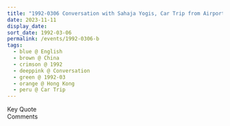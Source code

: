 ```yaml
---
title: "1992-0306 Conversation with Sahaja Yogis, Car Trip from Airport to The Peninsula Hotel, Hong Kong, China"
date: 2023-11-11
display_date: 
sort_date: 1992-03-06
permalink: /events/1992-0306-b
tags:
  - blue @ English
  - brown @ China
  - crimson @ 1992
  - deeppink @ Conversation
  - green @ 1992-03
  - orange @ Hong Kong
  - peru @ Car Trip
---
```


<wave-list>
  <list-title color="green" width="75">Key Quote</list-title>
  <list-item color="BlanchedAlmond"  width="200"></list-item>
  <list-item color="Lavender"></list-item>
  <list-item color="BlanchedAlmond"></list-item>
</wave-list>

<br>

<wave-list>
  <list-title color="green" width="75">Comments</list-title>
  <list-item color="BlanchedAlmond"  width="200"></list-item>
  <list-item color="Lavender"></list-item>
  <list-item color="BlanchedAlmond"></list-item>
</wave-list>